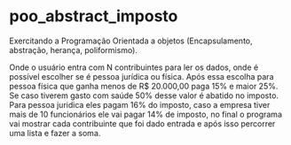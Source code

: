 # poo_abstract_imposto

Exercitando a Programação Orientada a objetos (Encapsulamento, abstração, herança, poliformismo).

Onde o usuário entra com N contribuintes para ler os dados, onde é possível escolher se é pessoa jurídica ou física.
Após essa escolha para pessoa física que ganha menos de R$ 20.000,00 paga 15% e maior 25%. Se caso tiverem gasto com saúde 50% desse valor
é abatido no imposto. Para pessoa juridica eles pagam 16% do imposto, caso a empresa tiver mais de 10 funcionários ele vai pagar 14% de imposto,
no final o programa vai mostrar cada contribuinte que foi dado entrada e após isso percorrer uma lista e fazer a soma.
